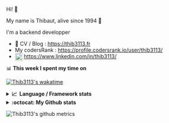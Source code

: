 Hi! 👋

My name is Thibaut, alive since 1994 🍷

I'm a backend developper

-   📝 CV / Blog : https://thib3113.fr
-   My codersRank : https://profile.codersrank.io/user/thib3113/
-   <a href="https://www.linkedin.com/in/thib3113/"><img align="left" alt="Thib3113's Linkedin" width="21px" src="https://img.icons8.com/color/48/linkedin.png" /></a> https://www.linkedin.com/in/thib3113/

📊 **This week I spent my time on**

[![Thib3113's wakatime](https://github-readme-stats.vercel.app/api/wakatime?username=thib3113&layout=default&theme=dracula&langs_count=6&hide_title=true&hide_border=true)](https://wakatime.com/@thib3113)

<details>
  <summary><b>📈&nbsp;&nbsp;Language&nbsp;/&nbsp;Framework stats</b></summary>
  <br/>  
  <a href='https://profile.codersrank.io/user/thib3113/'>
  <img src='http://cr-skills-chart-widget.azurewebsites.net/api/api?username=thib3113&padding=30&skills=php,batchfile,javascript,less,mysql,reactjs,scss,shell,typescript,vue'>
  </a>
</details>

<details>
  <summary><b>:octocat: My Github stats</b></summary>
  <br/>  
  
  <img src="https://github-readme-stats.vercel.app/api?username=thib3113&theme=dracula&show_icons=true&" alt="Thib3113's GitHub stats" />

<!--START_SECTION:activity-->

1. 🎉 Merged PR [#689](https://github.com/thib3113/unifi-client/pull/689) in [thib3113/unifi-client](https://github.com/thib3113/unifi-client)
2. 🎉 Merged PR [#684](https://github.com/thib3113/unifi-client/pull/684) in [thib3113/unifi-client](https://github.com/thib3113/unifi-client)
3. 🗣 Commented on [#38](https://github.com/AmauryD/fastest-validator-decorators/issues/38#issuecomment-1939282992) in [AmauryD/fastest-validator-decorators](https://github.com/AmauryD/fastest-validator-decorators)
4. 🗣 Commented on [#38](https://github.com/AmauryD/fastest-validator-decorators/issues/38#issuecomment-1938751138) in [AmauryD/fastest-validator-decorators](https://github.com/AmauryD/fastest-validator-decorators)
5. 🎉 Merged PR [#275](https://github.com/thib3113/vban/pull/275) in [thib3113/vban](https://github.com/thib3113/vban)
 <!--END_SECTION:activity-->

</details>

![Thib3113's github metrics](https://gist.githubusercontent.com/thib3113/83a96e16f8bca103f1b0e376186c66ec/raw/github-metrics.svg)

